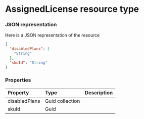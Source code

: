 # AssignedLicense resource type



### JSON representation

Here is a JSON representation of the resource

<!-- {
  "blockType": "resource",
  "optionalProperties": [

  ],
  "@odata.type": "microsoft.graph.AssignedLicense"
}-->

```json
{
  "disabledPlans": [
    "String"
  ],
  "skuId": "String"
}

```
### Properties
| Property	   | Type	|Description|
|:---------------|:--------|:----------|
|disabledPlans|Guid collection||
|skuId|Guid||

<!-- uuid: 5325e731-410d-45c8-8766-07845d869ea2
2015-10-14 23:39:27 UTC -->
<!-- {
  "type": "#page.annotation",
  "description": "AssignedLicense resource",
  "keywords": "",
  "section": "documentation",
  "tocPath": ""
}-->